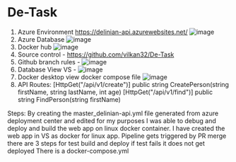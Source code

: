 # De-Task
1. Azure Environment https://delinian-api.azurewebsites.net/ ![image](https://github.com/vilkan32/De-Task/assets/42586617/3b97a0b3-4609-4bf0-bc83-3c9424507939)
2. Azure Database ![image](https://github.com/vilkan32/De-Task/assets/42586617/629d5035-623c-4a0b-9d16-eb37cb3b1148)
3. Docker hub ![image](https://github.com/vilkan32/De-Task/assets/42586617/5b3ff5eb-a318-4575-8218-b5ac64ba3bfb)
4. Source control - https://github.com/vilkan32/De-Task
5. Github branch rules - ![image](https://github.com/vilkan32/De-Task/assets/42586617/4321d865-ffdb-4de7-92e8-77e44b33bad2)
6. Database View VS - ![image](https://github.com/vilkan32/De-Task/assets/42586617/56cee8e5-ad27-465a-81cf-257412f22d1f)
7. Docker desktop view docker compose file ![image](https://github.com/vilkan32/De-Task/assets/42586617/4b973500-8e73-4fdf-824a-6daedefccbab)
8. API Routes:
[HttpGet("/api/v1/create")]
public string CreatePerson(string firstName, string lastName, int age)
[HttpGet("/api/v1/find")]
public string FindPerson(string firstName)

Steps:
By creating the master_delinian-api.yml file generated from azure deployment center and edited for my purposes 
I was able to debug and deploy and build the web app on linux docker container. 
I have created the web app in VS as docker for linux app.
Pipeline gets triggered by PR merge there are 3 steps for test build and deploy if test fails it does not get deployed
There is a docker-compose.yml
